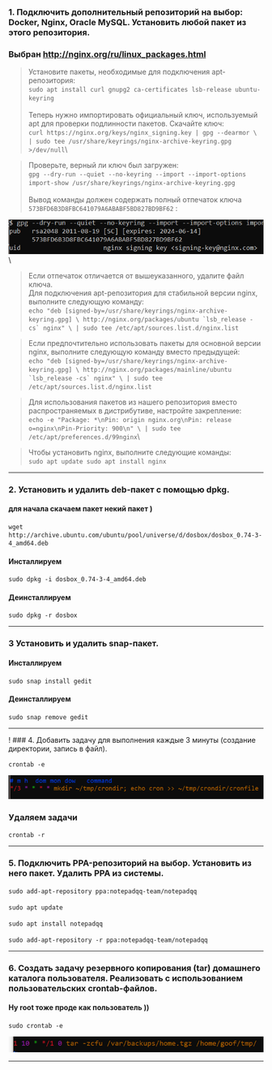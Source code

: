 ###	1.  Подключить дополнительный репозиторий на выбор: Docker, Nginx, Oracle MySQL. Установить любой пакет из этого репозитория.

### Выбран http://nginx.org/ru/linux_packages.html 

> Установите пакеты, необходимые для подключения apt-репозитория:\
    ```sudo apt install curl gnupg2 ca-certificates lsb-release ubuntu-keyring```\
\
Теперь нужно импортировать официальный ключ, используемый apt для проверки подлинности пакетов. Скачайте ключ:\
    ```curl https://nginx.org/keys/nginx_signing.key | gpg --dearmor \
        | sudo tee /usr/share/keyrings/nginx-archive-keyring.gpg >/dev/null```\

> Проверьте, верный ли ключ был загружен:\
    ```gpg --dry-run --quiet --no-keyring --import --import-options import-show /usr/share/keyrings/nginx-archive-keyring.gpg```\
\
Вывод команды должен содержать полный отпечаток ключа ```573BFD6B3D8FBC641079A6ABABF5BD827BD9BF62``` :

![ls-la](hw4.1.png)\

> Если отпечаток отличается от вышеуказанного, удалите файл ключа.
\
Для подключения apt-репозитория для стабильной версии nginx, выполните следующую команду:\
    ```echo "deb [signed-by=/usr/share/keyrings/nginx-archive-keyring.gpg] \
    http://nginx.org/packages/ubuntu `lsb_release -cs` nginx" \
        | sudo tee /etc/apt/sources.list.d/nginx.list```

> Если предпочтительно использовать пакеты для основной версии nginx, выполните следующую команду вместо предыдущей:\
    ```echo "deb [signed-by=/usr/share/keyrings/nginx-archive-keyring.gpg] \
    http://nginx.org/packages/mainline/ubuntu `lsb_release -cs` nginx" \
        | sudo tee /etc/apt/sources.list.d/nginx.list```

> Для использования пакетов из нашего репозитория вместо распространяемых в дистрибутиве, настройте закрепление:\
    ```echo -e "Package: *\nPin: origin nginx.org\nPin: release o=nginx\nPin-Priority: 900\n" \
        | sudo tee /etc/apt/preferences.d/99nginx```\

> Чтобы установить nginx, выполните следующие команды:\
    ```sudo apt update
    sudo apt install nginx```
___

###	2.  Установить и удалить deb-пакет с помощью dpkg.

#### для начала скачаем пакет некий пакет )
    wget http://archive.ubuntu.com/ubuntu/pool/universe/d/dosbox/dosbox_0.74-3-4_amd64.deb

#### Инсталлируем
	sudo dpkg -i dosbox_0.74-3-4_amd64.deb
#### Деинсталлируем
    sudo dpkg -r dosbox
___

### 3   Установить и удалить snap-пакет.

#### Инсталлируем
    sudo snap install gedit
#### Деинсталлируем
    sudo snap remove gedit
___

! ### 4.  Добавить задачу для выполнения каждые 3 минуты (создание директории, запись в файл). 

	crontab -e
	
![cron](hw4.4.png)
### Удаляем задачи
    crontab -r
___

### 5.  Подключить PPA-репозиторий на выбор. Установить из него пакет. Удалить PPA из системы.
    sudo add-apt-repository ppa:notepadqq-team/notepadqq

    sudo apt update

    sudo apt install notepadqq

    sudo add-apt-repository -r ppa:notepadqq-team/notepadqq

___

### 6.  Создать задачу резервного копирования (tar) домашнего каталога пользователя. Реализовать с использованием пользовательских crontab-файлов.

#### Ну root тоже проде как пользователь ))
    sudo crontab -e

![cron](hw4.6.png)

___
